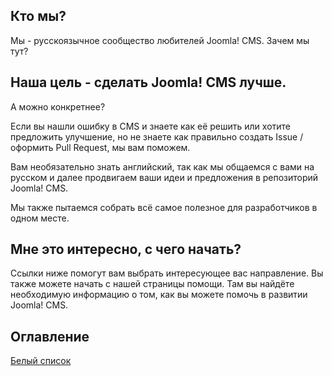 ## Кто мы?
Мы - русскоязычное сообщество любителей Joomla! CMS.
Зачем мы тут?

## Наша цель - сделать Joomla! CMS лучше.
А можно конкретнее?

Если вы нашли ошибку в CMS и знаете как её решить или хотите предложить улучшение, но не знаете как правильно создать Issue / оформить Pull Request, мы вам поможем.

Вам необязательно знать английский, так как мы общаемся с вами на русском и далее продвигаем ваши идеи и предложения в репозиторий Joomla! CMS.

Мы также пытаемся собрать всё самое полезное для разработчиков в одном месте.

## Мне это интересно, с чего начать?
Ссылки ниже помогут вам выбрать интересующее вас направление.
Вы также можете начать с нашей страницы помощи. Там вы найдёте необходимую информацию о том, как вы можете помочь в развитии Joomla! CMS.

## Оглавление
[Белый список](whitelist/index.md)